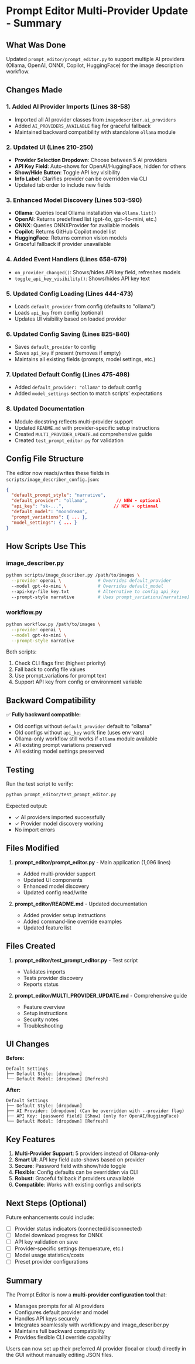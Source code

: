 # Prompt Editor Multi-Provider Update - Summary

## What Was Done

Updated `prompt_editor/prompt_editor.py` to support multiple AI providers (Ollama, OpenAI, ONNX, Copilot, HuggingFace) for the image description workflow.

## Changes Made

### 1. Added AI Provider Imports (Lines 38-58)
- Imported all AI provider classes from `imagedescriber.ai_providers`
- Added `AI_PROVIDERS_AVAILABLE` flag for graceful fallback
- Maintained backward compatibility with standalone `ollama` module

### 2. Updated UI (Lines 210-250)
- **Provider Selection Dropdown**: Choose between 5 AI providers
- **API Key Field**: Auto-shows for OpenAI/HuggingFace, hidden for others
- **Show/Hide Button**: Toggle API key visibility
- **Info Label**: Clarifies provider can be overridden via CLI
- Updated tab order to include new fields

### 3. Enhanced Model Discovery (Lines 503-590)
- **Ollama**: Queries local Ollama installation via `ollama.list()`
- **OpenAI**: Returns predefined list (gpt-4o, gpt-4o-mini, etc.)
- **ONNX**: Queries ONNXProvider for available models
- **Copilot**: Returns GitHub Copilot model list
- **HuggingFace**: Returns common vision models
- Graceful fallback if provider unavailable

### 4. Added Event Handlers (Lines 658-679)
- `on_provider_changed()`: Shows/hides API key field, refreshes models
- `toggle_api_key_visibility()`: Shows/hides API key text

### 5. Updated Config Loading (Lines 444-473)
- Loads `default_provider` from config (defaults to "ollama")
- Loads `api_key` from config (optional)
- Updates UI visibility based on loaded provider

### 6. Updated Config Saving (Lines 825-840)
- Saves `default_provider` to config
- Saves `api_key` if present (removes if empty)
- Maintains all existing fields (prompts, model settings, etc.)

### 7. Updated Default Config (Lines 475-498)
- Added `default_provider: "ollama"` to default config
- Added `model_settings` section to match scripts' expectations

### 8. Updated Documentation
- Module docstring reflects multi-provider support
- Updated `README.md` with provider-specific setup instructions
- Created `MULTI_PROVIDER_UPDATE.md` comprehensive guide
- Created `test_prompt_editor.py` for validation

## Config File Structure

The editor now reads/writes these fields in `scripts/image_describer_config.json`:

```json
{
  "default_prompt_style": "narrative",
  "default_provider": "ollama",           // NEW - optional
  "api_key": "sk-...",                   // NEW - optional
  "default_model": "moondream",
  "prompt_variations": { ... },
  "model_settings": { ... }
}
```

## How Scripts Use This

### image_describer.py
```bash
python scripts/image_describer.py /path/to/images \
  --provider openai \              # Overrides default_provider
  --model gpt-4o-mini \            # Overrides default_model
  --api-key-file key.txt           # Alternative to config api_key
  --prompt-style narrative         # Uses prompt_variations[narrative]
```

### workflow.py
```bash
python workflow.py /path/to/images \
  --provider openai \
  --model gpt-4o-mini \
  --prompt-style narrative
```

Both scripts:
1. Check CLI flags first (highest priority)
2. Fall back to config file values
3. Use prompt_variations for prompt text
4. Support API key from config or environment variable

## Backward Compatibility

✅ **Fully backward compatible:**
- Old configs without `default_provider` default to "ollama"
- Old configs without `api_key` work fine (uses env vars)
- Ollama-only workflow still works if `ollama` module available
- All existing prompt variations preserved
- All existing model settings preserved

## Testing

Run the test script to verify:
```bash
python prompt_editor/test_prompt_editor.py
```

Expected output:
- ✓ AI providers imported successfully
- ✓ Provider model discovery working
- No import errors

## Files Modified

1. **prompt_editor/prompt_editor.py** - Main application (1,096 lines)
   - Added multi-provider support
   - Updated UI components
   - Enhanced model discovery
   - Updated config read/write

2. **prompt_editor/README.md** - Updated documentation
   - Added provider setup instructions
   - Added command-line override examples
   - Updated feature list

## Files Created

1. **prompt_editor/test_prompt_editor.py** - Test script
   - Validates imports
   - Tests provider discovery
   - Reports status

2. **prompt_editor/MULTI_PROVIDER_UPDATE.md** - Comprehensive guide
   - Feature overview
   - Setup instructions
   - Security notes
   - Troubleshooting

## UI Changes

**Before:**
```
Default Settings
├── Default Style: [dropdown]
└── Default Model: [dropdown] [Refresh]
```

**After:**
```
Default Settings
├── Default Style: [dropdown]
├── AI Provider: [dropdown] (Can be overridden with --provider flag)
├── API Key: [password field] [Show] (only for OpenAI/HuggingFace)
└── Default Model: [dropdown] [Refresh]
```

## Key Features

1. **Multi-Provider Support**: 5 providers instead of Ollama-only
2. **Smart UI**: API key field auto-shows based on provider
3. **Secure**: Password field with show/hide toggle
4. **Flexible**: Config defaults can be overridden via CLI
5. **Robust**: Graceful fallback if providers unavailable
6. **Compatible**: Works with existing configs and scripts

## Next Steps (Optional)

Future enhancements could include:
- [ ] Provider status indicators (connected/disconnected)
- [ ] Model download progress for ONNX
- [ ] API key validation on save
- [ ] Provider-specific settings (temperature, etc.)
- [ ] Model usage statistics/costs
- [ ] Preset provider configurations

## Summary

The Prompt Editor is now a **multi-provider configuration tool** that:
- Manages prompts for all AI providers
- Configures default provider and model
- Handles API keys securely
- Integrates seamlessly with workflow.py and image_describer.py
- Maintains full backward compatibility
- Provides flexible CLI override capability

Users can now set up their preferred AI provider (local or cloud) directly in the GUI without manually editing JSON files.
